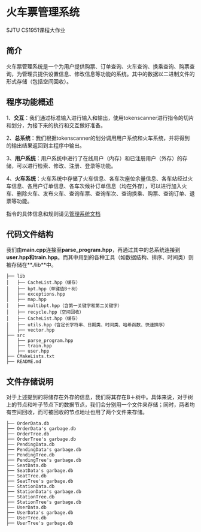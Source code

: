 # 火车票管理系统

SJTU CS1951课程大作业

## 简介

火车票管理系统是一个为用户提供购票、订单查询、火车查询、换乘查询、购票查询，为管理员提供设置信息、修改信息等功能的系统。其中的数据以二进制文件的形式存储（包括空间回收）。

## 程序功能概述

1、**交互**：我们通过标准输入进行输入和输出，使用tokenscanner进行指令的切片和划分，为接下来的执行和交互做好准备。

2、**总系统**：我们根据tokenscanner的划分调用用户系统和火车系统，并将得到的输出结果返回到主程序中输出。

3、**用户系统**：用户系统中进行了在线用户（内存）和已注册用户（外存）的存储，可以进行检索、修改、注册、登录等功能。

4、**火车系统**：火车系统中存储了火车信息、各车次座位余量信息、各车站经过火车信息、各用户订单信息、各车次候补订单信息（均在外存），可以进行加入火车、删除火车、发布火车、查询车票、查询车次、查询换乘、购票、查询订单、退票等功能。

指令的具体信息和规则请见[管理系统文档](https://github.com/ACMClassCourse-2022/Ticket-System/blob/master/management_system.md)

## 代码文件结构

我们由**main.cpp**连接至**parse_program.hpp**，再通过其中的总系统连接到**user.hpp和train.hpp**。而其中用到的各种工具（如数据结构、排序、时间类）则被存储在**./lib**中。

```plain
├── lib
│   ├── CacheList.hpp（缓存）
│   ├── bpt.hpp（单键值B＋树）
│   ├── exceptions.hpp
│   ├── map.hpp
│   ├── multibpt.hpp（含第一关键字和第二关键字）
│   ├── recycle.hpp（空间回收）
│   ├── CacheList.hpp（缓存）
│   ├── utils.hpp（含定长字符串、日期类、时间类、哈希函数、快速排序）
│   ├── vector.hpp
├── src
│   ├── parse_program.hpp
│   ├── train.hpp
│   ├── user.hpp
├── CMakeLists.txt
├── README.md
```

## 文件存储说明

对于上述提到的将储存在外存的信息，我们将其存在B＋树中。具体来说，对于树上的节点和叶子节点下的数据节点，我们会分别用一个文件来存储；同时，两者均有空间回收，而可被回收的节点地址也用了两个文件来存储。

```plain
├── OrderData.db
├── OrderData's garbage.db
├── OrderTree.db
├── OrderTree's garbage.db
├── PendingData.db
├── PendingData's garbage.db
├── PendingTree.db
├── PendingTree's garbage.db
├── SeatData.db
├── SeatData's garbage.db
├── SeatTree.db
├── SeatTree's garbage.db
├── StationData.db
├── StationData's garbage.db
├── StationTree.db
├── StationTree's garbage.db
├── UserData.db
├── UserData's garbage.db
├── UserTree.db
├── UserTree's garbage.db
```
